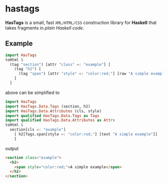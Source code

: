 # hastags
**HasTags** is a small, fast `XML/HTML/CSS` construction library for 
**Haskell** that takes fragments in *plain Haskell code*.


## Example
```haskell
import HasTags
toHtml $
  (tag "section") [attr "class" =: "example"] [
    (tag "h2") [ 
      (tag "span") [attr "style" =: "color:red;"] [raw "A simple example"]
    ]
  ]
```
above can be simplified to
```haskell
import HasTags
import HasTags.Data.Tags (section, h2)
import HasTags.Data.Attributes (cls, style)
import qualified HasTags.Data.Tags as Tags
import qualified HasTags.Data.Attributes as Attrs
toHtml $
  section[cls =: "example"] 
    [ h2[Tags.span[style =: "color:red;"] [text "A simple example"]]
    ]
```
output
```html
<section class="example">
  <h2>
    <span style="color:red;">A simple example</span>
  </h2>
</section>
```
